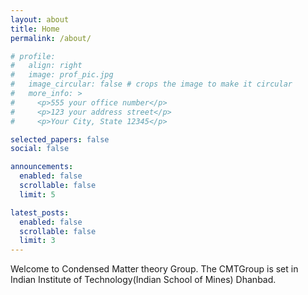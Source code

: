 ```yaml
---
layout: about
title: Home
permalink: /about/

# profile:
#   align: right
#   image: prof_pic.jpg
#   image_circular: false # crops the image to make it circular
#   more_info: >
#     <p>555 your office number</p>
#     <p>123 your address street</p>
#     <p>Your City, State 12345</p>

selected_papers: false 
social: false 

announcements:
  enabled: false 
  scrollable: false 
  limit: 5 

latest_posts:
  enabled: false
  scrollable: false 
  limit: 3 
---
```

Welcome to Condensed Matter theory Group. The CMTGroup is set in Indian Institute of Technology(Indian School of Mines) Dhanbad. 

